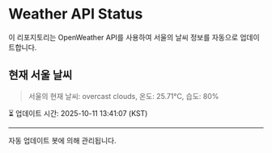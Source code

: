 
# Weather API Status

이 리포지토리는 OpenWeather API를 사용하여 서울의 날씨 정보를 자동으로 업데이트합니다.

## 현재 서울 날씨
> 서울의 현재 날씨: overcast clouds, 온도: 25.71°C, 습도: 80%

⏳ 업데이트 시간: 2025-10-11 13:41:07 (KST)

---
자동 업데이트 봇에 의해 관리됩니다.
